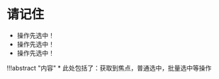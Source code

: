 # 请记住

* 操作先选中！
* 操作先选中！
* 操作先选中！

!!!abstract "内容"
    * 此处包括了：获取到焦点，普通选中，批量选中等操作
    
    
    
    